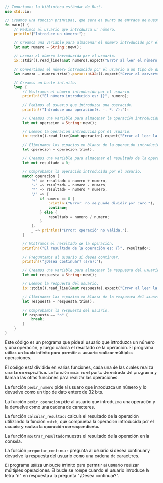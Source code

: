 ```rust
// Importamos la biblioteca estándar de Rust.
use std::io;

// Creamos una función principal, que será el punto de entrada de nuestro programa.
fn main() {
    // Pedimos al usuario que introduzca un número.
    println!("Introduce un número:");

    // Creamos una variable para almacenar el número introducido por el usuario.
    let mut numero = String::new();

    // Leemos el número introducido por el usuario.
    io::stdin().read_line(&mut numero).expect("Error al leer el número.");

    // Convertimos el número introducido por el usuario a un tipo de dato entero de 32 bits.
    let numero = numero.trim().parse::<i32>().expect("Error al convertir el número a entero.");

    // Creamos un bucle infinito.
    loop {
        // Mostramos el número introducido por el usuario.
        println!("El número introducido es: {}", numero);

        // Pedimos al usuario que introduzca una operación.
        println!("Introduce una operación(+, -, *, /):");

        // Creamos una variable para almacenar la operación introducida por el usuario.
        let mut operacion = String::new();

        // Leemos la operación introducida por el usuario.
        io::stdin().read_line(&mut operacion).expect("Error al leer la operación.");

        // Eliminamos los espacios en blanco de la operación introducida por el usuario.
        let operacion = operacion.trim();

        // Creamos una variable para almacenar el resultado de la operación.
        let mut resultado = 0;

        // Comprobamos la operación introducida por el usuario.
        match operacion {
            "+" => resultado = numero + numero,
            "-" => resultado = numero - numero,
            "*" => resultado = numero * numero,
            "/" => {
                if numero == 0 {
                    println!("Error: no se puede dividir por cero.");
                    continue;
                } else {
                    resultado = numero / numero;
                }
            },
            _ => println!("Error: operación no válida."),
        }

        // Mostramos el resultado de la operación.
        println!("El resultado de la operación es: {}", resultado);

        // Preguntamos al usuario si desea continuar.
        println!("¿Desea continuar? (s/n):");

        // Creamos una variable para almacenar la respuesta del usuario.
        let mut respuesta = String::new();

        // Leemos la respuesta del usuario.
        io::stdin().read_line(&mut respuesta).expect("Error al leer la respuesta.");

        // Eliminamos los espacios en blanco de la respuesta del usuario.
        let respuesta = respuesta.trim();

        // Comprobamos la respuesta del usuario.
        if respuesta == "n" {
            break;
        }
    }
}
```

Este código es un programa que pide al usuario que introduzca un número y una operación, y luego calcula el resultado de la operación. El programa utiliza un bucle infinito para permitir al usuario realizar múltiples operaciones.

El código está dividido en varias funciones, cada una de las cuales realiza una tarea específica. La función `main` es el punto de entrada del programa y llama a las otras funciones para realizar las operaciones.

La función `pedir_numero` pide al usuario que introduzca un número y lo devuelve como un tipo de dato entero de 32 bits.

La función `pedir_operacion` pide al usuario que introduzca una operación y la devuelve como una cadena de caracteres.

La función `calcular_resultado` calcula el resultado de la operación utilizando la función `match`, que comprueba la operación introducida por el usuario y realiza la operación correspondiente.

La función `mostrar_resultado` muestra el resultado de la operación en la consola.

La función `preguntar_continuar` pregunta al usuario si desea continuar y devuelve la respuesta del usuario como una cadena de caracteres.

El programa utiliza un bucle infinito para permitir al usuario realizar múltiples operaciones. El bucle se rompe cuando el usuario introduce la letra "n" en respuesta a la pregunta "¿Desea continuar?".